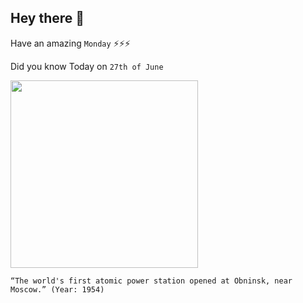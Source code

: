 ## Hey there 👋
Have an amazing `Monday` ⚡⚡⚡

Did you know Today on `27th of June`
 
 [<img src="https://i.pinimg.com/originals/fd/cc/df/fdccdfe87488e78cd7b4971109b1415a.png" width="300" />](http://www.energyglobalnews.com/1954-obninsk-nuclear-plant-produces-worlds-first-commercial-electricity/#:~:text=On%20June%2026%2C%201954%2C%20at,100%20km%20southwest%20of%20Moscow.) 
 ```
“The world's first atomic power station opened at Obninsk, near Moscow.” (Year: 1954)
```
